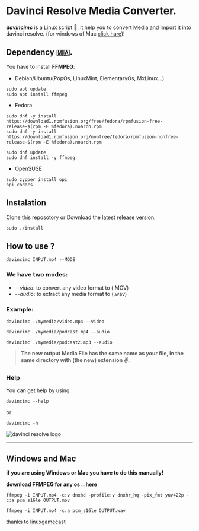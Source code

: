 # Davinci Resolve Media Converter.

***davincimc*** is a Linux script 🐧, it help you to convert Media and import it into davinci resolve. (for windows of Mac [click hare](#windows-and-mac))!

## Dependency 🇲🇦.
You have to install **FFMPEG**:

- Debian/Ubuntu(PopOs,  LinuxMint, ElementaryOs, MxLinux...)
```terminal
sudo apt update
sudo apt install ffmpeg
```
- Fedora
```terminal
sudo dnf -y install https://download1.rpmfusion.org/free/fedora/rpmfusion-free-release-$(rpm -E %fedora).noarch.rpm
sudo dnf -y install https://download1.rpmfusion.org/nonfree/fedora/rpmfusion-nonfree-release-$(rpm -E %fedora).noarch.rpm

sudo dnf update
sudo dnf install -y ffmpeg
```
- OpenSUSE
```terminal
sudo zypper install opi
opi codecs
```
## Instalation
Clone this reposotory or Download the latest [release version](https://github.com/zakaria-chahboun/davinci-resolve-media-converter/releases/tag/1.0).
```terminal
sudo ./install
```

## How to use ?
```
davincimc INPUT.mp4 --MODE
```

### We have two modes:
- *--video*: to convert any video format to (.MOV)
- *--audio*: to extract any media format to (.wav)


### Example:
```
davincimc ./mymedia/video.mp4 --video
```
```
davincimc ./mymedia/podcast.mp4 --audio
```
```
davincimc ./mymedia/podcast2.mp3 --audio
```

> **The new output Media File has the same name as your file, in the same directory with (the new) extension ✌.**

### Help
You can get help by using:
```
davincimc --help
```
or
```
davincimc -h
```

<img src="https://i.udemycdn.com/course/750x422/2373482_a71b_3.jpg" alt="davinci resolve logo"/>

--------------
## Windows and Mac
**if you are using Windows or Mac you have to do this manually!**

**download FFMPEG for any os .. <a href='https://www.ffmpeg.org/download.html'> here </a>**

```
ffmpeg -i INPUT.mp4 -c:v dnxhd -profile:v dnxhr_hq -pix_fmt yuv422p -c:a pcm_s16le OUTPUT.mov

ffmpeg -i INPUT.mp4 -c:a pcm_s16le OUTPUT.wav
```

thanks to <a href="https://linuxgamecast.com/2019/08/davinci-on-linux-import-mp4-mp3/">linuxgamecast</a>
